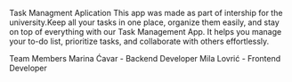 Task Managment Aplication
This app was made as part of intership for the university.Keep all your tasks in one place, organize them easily, and stay on top of everything with our Task Management App. It helps you manage your to-do list, prioritize tasks, and collaborate with others effortlessly.

Team Members
Marina Ćavar - Backend Developer
Mila Lovrić - Frontend Developer

